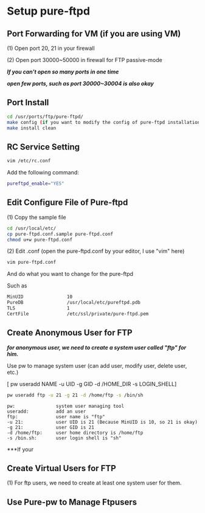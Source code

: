 # Setup pure-ftpd
## Port Forwarding for VM (if you are using VM)
(1) Open port 20, 21 in your firewall

(2) Open port 30000~50000 in firewall for FTP passive-mode

***If you can't open so many ports in one time***

***open few ports, such as port 30000~30004 is also okay***

## Port Install
```bash
cd /usr/ports/ftp/pure-ftpd/
make config (if you want to modify the config of pure-ftpd installation)
make install clean
```

## RC Service Setting
```bash
vim /etc/rc.conf
```
Add the following command:
```bash
pureftpd_enable="YES"
```
## Edit Configure File of Pure-ftpd
(1) Copy the sample file
```bash
cd /usr/local/etc/
cp pure-ftpd.conf.sample pure-ftpd.conf
chmod u+w pure-ftpd.conf
```
(2) Edit .conf (open the pure-ftpd.conf by your editor, I use "vim" here)
```bash
vim pure-ftpd.conf
```
And do what you want to change for the pure-ftpd

Such as
```bash
MinUID                10
PureDB                /usr/local/etc/pureftpd.pdb
TLS                   1
CertFile              /etc/ssl/private/pure-ftpd.pem
```

## Create Anonymous User for FTP
***for anonymous user, we need to create a system user called "ftp" for him.***

Use pw to manage system user (can add user, modify user, delete user, etc.)

[ pw useradd NAME -u UID -g GID -d /HOME_DIR -s LOGIN_SHELL]
```bash
pw useradd ftp -u 21 -g 21 -d /home/ftp -s /bin/sh
```
```
pw:               system user managing tool
useradd:          add an user
ftp:              user name is "ftp"
-u 21:            user UID is 21 (Because MinUID is 10, so 21 is okay)
-g 21:            user GID is 21
-d /home/ftp:     user home directory is /home/ftp
-s /bin.sh:       user login shell is "sh" 
```
***If your 
## Create Virtual Users for FTP
(1) For ftp users, we need to create at least one system user for them.

## Use Pure-pw to Manage Ftpusers
